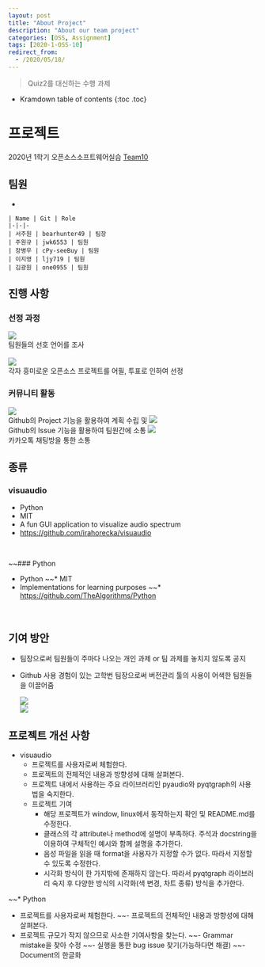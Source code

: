 ```yaml
---
layout: post
title: "About Project"
description: "About our team project"
categories: [OSS, Assignment]
tags: [2020-1-OSS-10]
redirect_from:
  - /2020/05/18/
---
```


> Quiz2를 대신하는 수행 과제

* Kramdown table of contents
{:toc .toc}

# 프로젝트

2020년 1학기 오픈소스소프트웨어실습 [Team10](https://github.com/20-1-SKKU-OSS/2020-1-OSS-10)

## 팀원

* 

    | Name | Git | Role
    |-|-|-
    | 서주원 | bearhunter49 | 팀장
    | 주원규 | jwk6553 | 팀원
    | 장병우 | cPy-seeBuy | 팀원
    | 이지영 | ljy719 | 팀원
    | 김광원 | one0955 | 팀원


## 진행 사항

### 선정 과정

  <img src="/assets/images/screenshots/process1.png" />
  <br>
  팀원들의 선호 언어를 조사
  <br>
  <br>
  <img src="/assets/images/screenshots/process2.png" />
  <br>
  각자 흥미로운 오픈소스 프로젝트를 어필, 투표로 인하여 선정
  
### 커뮤니티 활동

  <img src="/assets/images/screenshots/project1.png" />
  <br>
  Github의 Project 기능을 활용하여 계획 수립 및 

  <img src="/assets/images/screenshots/issue1.png" />
  <br>
  Github의 Issue 기능을 활용하여 팀원간에 소통
  
  <img src="/assets/images/screenshots/act3.png" />
  <br>
  카카오톡 채팅방을 통한 소통

## 종류

### visuaudio
* Python
* MIT
* A fun GUI application to visualize audio spectrum
* https://github.com/irahorecka/visuaudio
<br>

~~### Python
* Python
~~* MIT
* Implementations for learning purposes
~~* https://github.com/TheAlgorithms/Python
<br>

## 기여 방안

* 팀장으로써 팀원들이 주마다 나오는 개인 과제 or 팀 과제를 놓치지 않도록 공지

* Github 사용 경험이 있는 고학번 팀장으로써 버전관리 툴의 사용이 어색한 팀원들을 이끌어줌

  <img src="/assets/images/screenshots/act1.png" />
  <br>
  <img src="/assets/images/screenshots/act2.png" />
  <br>

## 프로젝트 개선 사항

* visuaudio
  - 프로젝트를 사용자로써 체험한다.
  - 프로젝트의 전체적인 내용과 방향성에 대해 살펴본다.
  - 프로젝트 내에서 사용하는 주요 라이브러리인 pyaudio와 pyqtgraph의 사용법을 숙지한다.
  - 프로젝트 기여
    - 해당 프로젝트가 window, linux에서 동작하는지 확인 및 README.md를 수정한다.
    - 클래스의 각 attribute나 method에 설명이 부족하다. 주석과 docstring을 이용하여 구체적인 예시와 함께 설명을 추가한다.
    - 음성 파일을 읽을 때 format을 사용자가 지정할 수가 없다. 따라서 지정할 수 있도록 수정한다.
    - 시각화 방식이 한 가지밖에 존재하지 않는다. 따라서 pyqtgraph 라이브러리 숙지 후 다양한 방식의 시각화(색 변경, 차트 종류) 방식을 추가한다.


~~* Python
  - 프로젝트를 사용자로써 체험한다.
  ~~- 프로젝트의 전체적인 내용과 방향성에 대해 살펴본다.
  - 프로젝트 규모가 작지 않으므로 사소한 기여사항을 찾는다.
    ~~- Grammar mistake을 찾아 수정
    ~~- 실행을 통한 bug issue 찾기(가능하다면 해결)
    ~~- Document의 한글화








